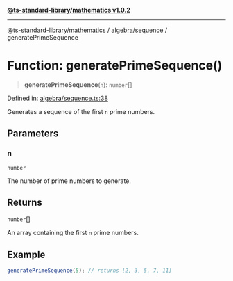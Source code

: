 [**@ts-standard-library/mathematics v1.0.2**](../../../README.md)

***

[@ts-standard-library/mathematics](../../../README.md) / [algebra/sequence](../README.md) / generatePrimeSequence

# Function: generatePrimeSequence()

> **generatePrimeSequence**(`n`): `number`[]

Defined in: [algebra/sequence.ts:38](https://github.com/gabaudette/ts-stdlib/blob/4a412e6fb273dc9fcab54b84c05921f52dac4b3f/packages/mathematics/src/algebra/sequence.ts#L38)

Generates a sequence of the first `n` prime numbers.

## Parameters

### n

`number`

The number of prime numbers to generate.

## Returns

`number`[]

An array containing the first `n` prime numbers.

## Example

```typescript
generatePrimeSequence(5); // returns [2, 3, 5, 7, 11]
```
